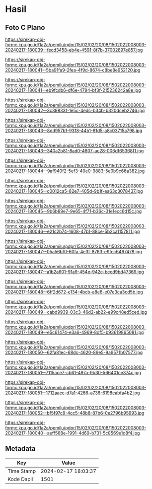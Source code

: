 # Hasil

## Foto C Plano

https://sirekap-obj-formc.kpu.go.id/1a2a/pemilu/pdpr/15/02/02/20/08/1502022008003-20240217-180039--fecd3458-eb4e-4591-8f7b-37002897e857.jpg

https://sirekap-obj-formc.kpu.go.id/1a2a/pemilu/pdpr/15/02/02/20/08/1502022008003-20240217-180041--5ba91fa9-2fea-4f9d-8674-c8be8e952120.jpg

https://sirekap-obj-formc.kpu.go.id/1a2a/pemilu/pdpr/15/02/02/20/08/1502022008003-20240217-180041--eb9fcdb6-df6e-4794-bf3f-215236242a8e.jpg

https://sirekap-obj-formc.kpu.go.id/1a2a/pemilu/pdpr/15/02/02/20/08/1502022008003-20240217-180042--3c39833f-1e5c-4edc-b34b-b320dceb2746.jpg

https://sirekap-obj-formc.kpu.go.id/1a2a/pemilu/pdpr/15/02/02/20/08/1502022008003-20240217-180043--8dd957b1-9318-44b1-81d5-a8c03715a798.jpg

https://sirekap-obj-formc.kpu.go.id/1a2a/pemilu/pdpr/15/02/02/20/08/1502022008003-20240217-180043--340a2b81-8ad0-4807-ac28-006df65368f1.jpg

https://sirekap-obj-formc.kpu.go.id/1a2a/pemilu/pdpr/15/02/02/20/08/1502022008003-20240217-180044--9af940f2-5ef3-40e0-9883-5e0b9c66a382.jpg

https://sirekap-obj-formc.kpu.go.id/1a2a/pemilu/pdpr/15/02/02/20/08/1502022008003-20240217-180045--c0012ca5-82e7-405d-9b1f-ea63c3078437.jpg

https://sirekap-obj-formc.kpu.go.id/1a2a/pemilu/pdpr/15/02/02/20/08/1502022008003-20240217-180045--9b6b89e7-9e65-4f71-b36c-31e1ecc6d15c.jpg

https://sirekap-obj-formc.kpu.go.id/1a2a/pemilu/pdpr/15/02/02/20/08/1502022008003-20240217-180046--e21c2b74-1608-47b1-88ce-5b2ca1157811.jpg

https://sirekap-obj-formc.kpu.go.id/1a2a/pemilu/pdpr/15/02/02/20/08/1502022008003-20240217-180047--05a56bf0-60fa-4e3f-8763-e9fec6467478.jpg

https://sirekap-obj-formc.kpu.go.id/1a2a/pemilu/pdpr/15/02/02/20/08/1502022008003-20240217-180047--a1b2a601-91a9-454e-942c-bccd9bd47369.jpg

https://sirekap-obj-formc.kpu.go.id/1a2a/pemilu/pdpr/15/02/02/20/08/1502022008003-20240217-180048--6ff2d672-e134-4bcb-a8e8-e07e3ca3cd5b.jpg

https://sirekap-obj-formc.kpu.go.id/1a2a/pemilu/pdpr/15/02/02/20/08/1502022008003-20240217-180049--cabd9939-03c3-46d2-ab22-e99c48ed5ced.jpg

https://sirekap-obj-formc.kpu.go.id/1a2a/pemilu/pdpr/15/02/02/20/08/1502022008003-20240217-180049--e5c61474-e3a6-4969-8df5-b93619865081.jpg

https://sirekap-obj-formc.kpu.go.id/1a2a/pemilu/pdpr/15/02/02/20/08/1502022008003-20240217-180050--62fa81ec-68dc-4620-89e5-9a9571b07577.jpg

https://sirekap-obj-formc.kpu.go.id/1a2a/pemilu/pdpr/15/02/02/20/08/1502022008003-20240217-180051--7115ace7-cb61-497a-9b30-566401ce374c.jpg

https://sirekap-obj-formc.kpu.go.id/1a2a/pemilu/pdpr/15/02/02/20/08/1502022008003-20240217-180051--1712aaec-d7a1-4266-a736-6198eabfa4b2.jpg

https://sirekap-obj-formc.kpu.go.id/1a2a/pemilu/pdpr/15/02/02/20/08/1502022008003-20240217-180052--bf5f97c9-4cc5-48b8-87b6-0e2796b95993.jpg

https://sirekap-obj-formc.kpu.go.id/1a2a/pemilu/pdpr/15/02/02/20/08/1502022008003-20240217-180040--aeff568e-1991-4d69-b731-5c8569e1d8f4.jpg


## Metadata

| Key        | Value               |
| ---------- | ------------------- |
| Time Stamp | 2024-02-17 18:03:37 |
| Kode Dapil | 1501                |



